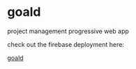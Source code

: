 # goald
project management progressive web app


check out the firebase deployment here:

[goald](https://goald-7b8ce.firebaseapp.com)
